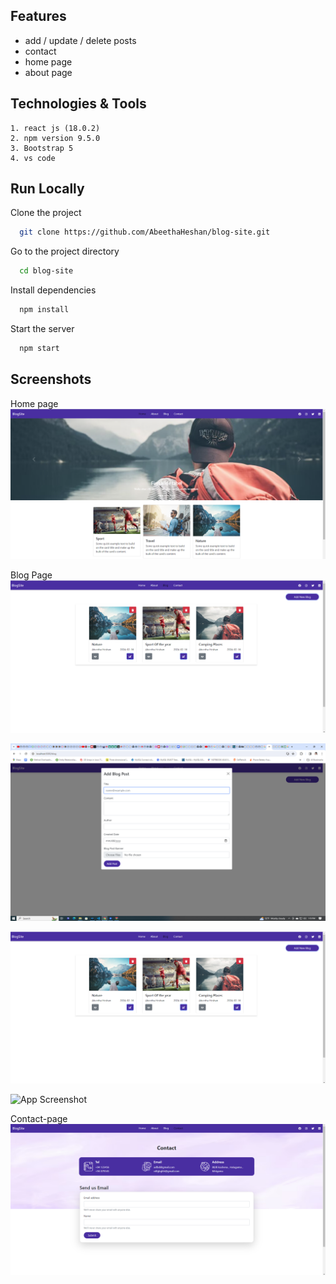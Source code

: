 
## Features

- add / update / delete posts
- contact
- home page
- about page


## Technologies & Tools
    1. react js (18.0.2)
    2. npm version 9.5.0
    3. Bootstrap 5 
    4. vs code

## Run Locally

Clone the project

```bash
  git clone https://github.com/AbeethaHeshan/blog-site.git
```

Go to the project directory

```bash
  cd blog-site
```

Install dependencies

```bash
  npm install
```

Start the server

```bash
  npm start
```


## Screenshots
Home page
![App Screenshot](https://raw.githubusercontent.com/AbeethaHeshan/blog-site/main/src/assets/images/readmeAssets/Screenshot%20(172).png?token=GHSAT0AAAAAACLH26ZDQH3DPDUP53OZIQBYZOPEHLQ)

Blog Page
![App Screenshot](https://raw.githubusercontent.com/AbeethaHeshan/blog-site/main/src/assets/images/readmeAssets/Screenshot%20(169).png?token=GHSAT0AAAAAACLH26ZDAFXGGWBNUZMI44U6ZOPEGWQ)

![App Screenshot](https://raw.githubusercontent.com/AbeethaHeshan/blog-site/main/src/assets/images/readmeAssets/Screenshot%20(168).png?token=GHSAT0AAAAAACLH26ZDA466QRZ4BIGMSAPYZOPEEZA)

![App Screenshot](https://raw.githubusercontent.com/AbeethaHeshan/blog-site/main/src/assets/images/readmeAssets/Screenshot%20(169).png?token=GHSAT0AAAAAACLH26ZCGEDUOVY2VKA2IN24ZOPEFYQ)

![App Screenshot](https://via.placeholder.com/468x300?text=App+Screenshot+Here)


Contact-page
![App Screenshot](https://raw.githubusercontent.com/AbeethaHeshan/blog-site/main/src/assets/images/readmeAssets/Screenshot%20(173).png?token=GHSAT0AAAAAACLH26ZCNA5TJZFADNB3ARQAZOPEGJA)